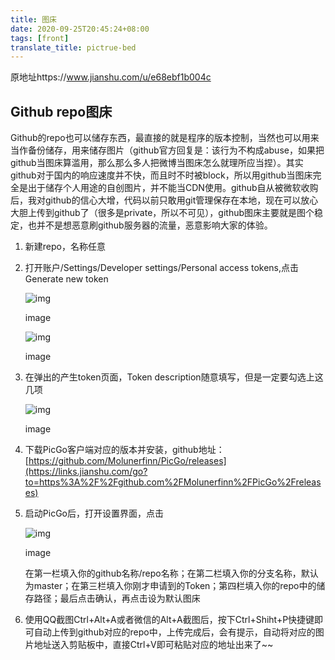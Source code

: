 ```yaml
---
title: 图床
date: 2020-09-25T20:45:24+08:00
tags: [front]
translate_title: pictrue-bed
---
```


原地址https://www.jianshu.com/u/e68ebf1b004c

## Github repo图床

Github的repo也可以储存东西，最直接的就是程序的版本控制，当然也可以用来当作备份储存，用来储存图片（github官方回复是：该行为不构成abuse，如果把github当图床算滥用，那么那么多人把微博当图床怎么就理所应当捏）。其实github对于国内的响应速度并不快，而且时不时被block，所以用github当图床完全是出于储存个人用途的自创图片，并不能当CDN使用。github自从被微软收购后，我对github的信心大增，代码以前只敢用git管理保存在本地，现在可以放心大胆上传到github了（很多是private，所以不可见），github图床主要就是图个稳定，也并不是想恶意刷github服务器的流量，恶意影响大家的体验。

1. 新建repo，名称任意

   

2. 打开账户/Settings/Developer settings/Personal access tokens,点击Generate new token

   ![img](https:////upload-images.jianshu.io/upload_images/17029678-88e1807b0a33255e.png?imageMogr2/auto-orient/strip|imageView2/2/w/233/format/webp)

   image

   ![img](https:////upload-images.jianshu.io/upload_images/17029678-7656c08d619ed359.png?imageMogr2/auto-orient/strip|imageView2/2/w/1002/format/webp)

   image

3. 在弹出的产生token页面，Token description随意填写，但是一定要勾选上这几项

   ![img](https:////upload-images.jianshu.io/upload_images/17029678-55b2842f6875b416.png?imageMogr2/auto-orient/strip|imageView2/2/w/784/format/webp)

   image

4. 下载PicGo客户端对应的版本并安装，github地址：[https://github.com/Molunerfinn/PicGo/releases](https://links.jianshu.com/go?to=https%3A%2F%2Fgithub.com%2FMolunerfinn%2FPicGo%2Freleases)

5. 启动PicGo后，打开设置界面，点击

   ![img](https:////upload-images.jianshu.io/upload_images/17029678-3ed6d235f87629c4.png?imageMogr2/auto-orient/strip|imageView2/2/w/800/format/webp)

   image

   在第一栏填入你的github名称/repo名称；在第二栏填入你的分支名称，默认为master；在第三栏填入你刚才申请到的Token；第四栏填入你的repo中的储存路径；最后点击确认，再点击设为默认图床

6. 使用QQ截图Ctrl+Alt+A或者微信的Alt+A截图后，按下Ctrl+Shiht+P快捷键即可自动上传到github对应的repo中，上传完成后，会有提示，自动将对应的图片地址送入剪贴板中，直接Ctrl+V即可粘贴对应的地址出来了~~
